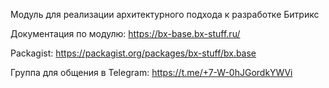 Модуль для реализации архитектурного подхода к разработке Битрикс

Документация по модулю: https://bx-base.bx-stuff.ru/

Packagist: https://packagist.org/packages/bx-stuff/bx.base

Группа для общения в Telegram: https://t.me/+7-W-0hJGordkYWVi
